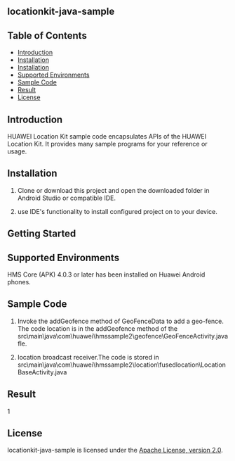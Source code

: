 ##  locationkit-java-sample


## Table of Contents

 * [Introduction](#introduction)
 * [Installation](#installation)
 * [Installation](#installation)
 * [Supported Environments](#supported-environments)
 * [Sample Code](#sample-code)
 * [Result](#result)
 * [License](#license)
 
 
## Introduction
HUAWEI Location Kit sample code encapsulates APIs of the HUAWEI Location Kit. It provides many sample programs for your reference or usage.
   

## Installation
   
1. Clone or download this project and open the downloaded folder in Android Studio or compatible IDE.

2. use IDE's functionality to install configured project on to your device.
   
    
## Getting Started


## Supported Environments
   HMS Core (APK) 4.0.3 or later has been installed on Huawei Android phones.

## Sample Code

1. Invoke the addGeofence method of GeoFenceData to add a geo-fence. The code location is in the addGeofence method of the  src\main\java\com\huawei\hmssample2\geofence\GeoFenceActivity.java fle.
   
2. location broadcast receiver.The code is stored in src\main\java\com\huawei\hmssample2\location\fusedlocation\LocationBaseActivity.java

## Result
1

##  License
locationkit-java-sample is licensed under the [Apache License, version 2.0](http://www.apache.org/licenses/LICENSE-2.0).
